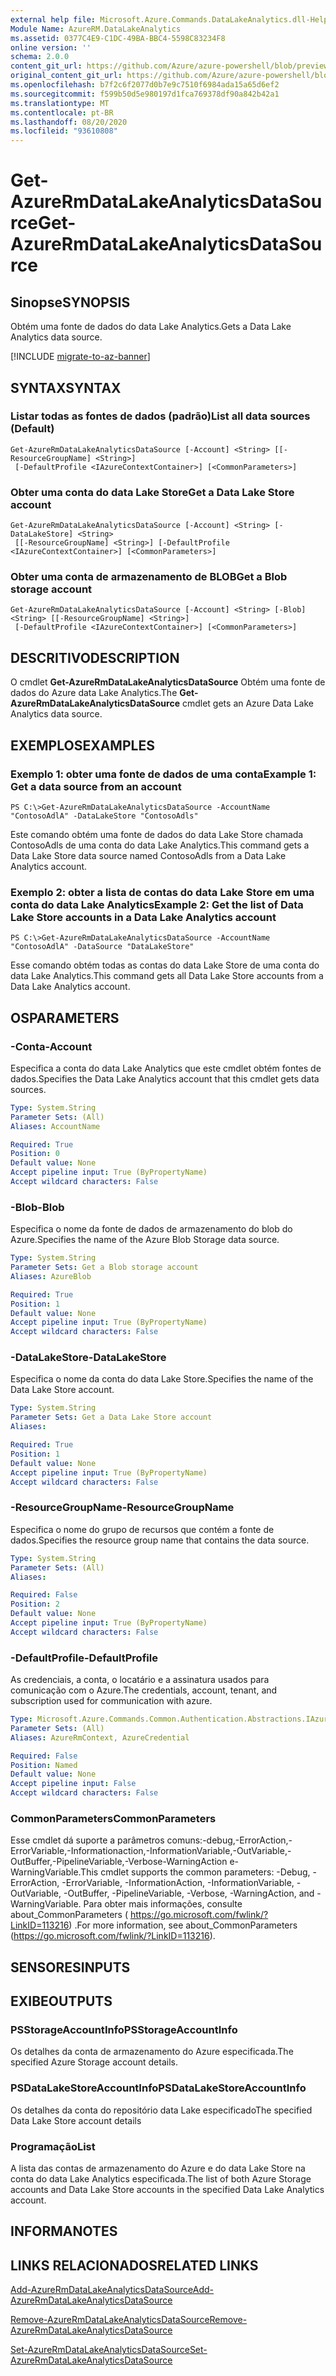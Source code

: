 ```yaml
---
external help file: Microsoft.Azure.Commands.DataLakeAnalytics.dll-Help.xml
Module Name: AzureRM.DataLakeAnalytics
ms.assetid: 0377C4E9-C1DC-49BA-BBC4-5598C83234F8
online version: ''
schema: 2.0.0
content_git_url: https://github.com/Azure/azure-powershell/blob/preview/src/ResourceManager/DataLakeAnalytics/Commands.DataLakeAnalytics/help/Get-AzureRmDataLakeAnalyticsDataSource.md
original_content_git_url: https://github.com/Azure/azure-powershell/blob/preview/src/ResourceManager/DataLakeAnalytics/Commands.DataLakeAnalytics/help/Get-AzureRmDataLakeAnalyticsDataSource.md
ms.openlocfilehash: b7f2c6f2077d0b7e9c7510f6984ada15a65d6ef2
ms.sourcegitcommit: f599b50d5e980197d1fca769378df90a842b42a1
ms.translationtype: MT
ms.contentlocale: pt-BR
ms.lasthandoff: 08/20/2020
ms.locfileid: "93610808"
---
```

# <span data-ttu-id="409ab-101">Get-AzureRmDataLakeAnalyticsDataSource</span><span class="sxs-lookup"><span data-stu-id="409ab-101">Get-AzureRmDataLakeAnalyticsDataSource</span></span>

## <span data-ttu-id="409ab-102">Sinopse</span><span class="sxs-lookup"><span data-stu-id="409ab-102">SYNOPSIS</span></span>
<span data-ttu-id="409ab-103">Obtém uma fonte de dados do data Lake Analytics.</span><span class="sxs-lookup"><span data-stu-id="409ab-103">Gets a Data Lake Analytics data source.</span></span>

[!INCLUDE [migrate-to-az-banner](../../includes/migrate-to-az-banner.md)]

## <span data-ttu-id="409ab-104">SYNTAX</span><span class="sxs-lookup"><span data-stu-id="409ab-104">SYNTAX</span></span>

### <span data-ttu-id="409ab-105">Listar todas as fontes de dados (padrão)</span><span class="sxs-lookup"><span data-stu-id="409ab-105">List all data sources (Default)</span></span>
```
Get-AzureRmDataLakeAnalyticsDataSource [-Account] <String> [[-ResourceGroupName] <String>]
 [-DefaultProfile <IAzureContextContainer>] [<CommonParameters>]
```

### <span data-ttu-id="409ab-106">Obter uma conta do data Lake Store</span><span class="sxs-lookup"><span data-stu-id="409ab-106">Get a Data Lake Store account</span></span>
```
Get-AzureRmDataLakeAnalyticsDataSource [-Account] <String> [-DataLakeStore] <String>
 [[-ResourceGroupName] <String>] [-DefaultProfile <IAzureContextContainer>] [<CommonParameters>]
```

### <span data-ttu-id="409ab-107">Obter uma conta de armazenamento de BLOB</span><span class="sxs-lookup"><span data-stu-id="409ab-107">Get a Blob storage account</span></span>
```
Get-AzureRmDataLakeAnalyticsDataSource [-Account] <String> [-Blob] <String> [[-ResourceGroupName] <String>]
 [-DefaultProfile <IAzureContextContainer>] [<CommonParameters>]
```

## <span data-ttu-id="409ab-108">DESCRITIVO</span><span class="sxs-lookup"><span data-stu-id="409ab-108">DESCRIPTION</span></span>
<span data-ttu-id="409ab-109">O cmdlet **Get-AzureRmDataLakeAnalyticsDataSource** Obtém uma fonte de dados do Azure data Lake Analytics.</span><span class="sxs-lookup"><span data-stu-id="409ab-109">The **Get-AzureRmDataLakeAnalyticsDataSource** cmdlet gets an Azure Data Lake Analytics data source.</span></span>

## <span data-ttu-id="409ab-110">EXEMPLOS</span><span class="sxs-lookup"><span data-stu-id="409ab-110">EXAMPLES</span></span>

### <span data-ttu-id="409ab-111">Exemplo 1: obter uma fonte de dados de uma conta</span><span class="sxs-lookup"><span data-stu-id="409ab-111">Example 1: Get a data source from an account</span></span>
```
PS C:\>Get-AzureRmDataLakeAnalyticsDataSource -AccountName "ContosoAdlA" -DataLakeStore "ContosoAdls"
```

<span data-ttu-id="409ab-112">Este comando obtém uma fonte de dados do data Lake Store chamada ContosoAdls de uma conta do data Lake Analytics.</span><span class="sxs-lookup"><span data-stu-id="409ab-112">This command gets a Data Lake Store data source named ContosoAdls from a Data Lake Analytics account.</span></span>

### <span data-ttu-id="409ab-113">Exemplo 2: obter a lista de contas do data Lake Store em uma conta do data Lake Analytics</span><span class="sxs-lookup"><span data-stu-id="409ab-113">Example 2: Get the list of Data Lake Store accounts in a Data Lake Analytics account</span></span>
```
PS C:\>Get-AzureRmDataLakeAnalyticsDataSource -AccountName "ContosoAdlA" -DataSource "DataLakeStore"
```

<span data-ttu-id="409ab-114">Esse comando obtém todas as contas do data Lake Store de uma conta do data Lake Analytics.</span><span class="sxs-lookup"><span data-stu-id="409ab-114">This command gets all Data Lake Store accounts from a Data Lake Analytics account.</span></span>

## <span data-ttu-id="409ab-115">OS</span><span class="sxs-lookup"><span data-stu-id="409ab-115">PARAMETERS</span></span>

### <span data-ttu-id="409ab-116">-Conta</span><span class="sxs-lookup"><span data-stu-id="409ab-116">-Account</span></span>
<span data-ttu-id="409ab-117">Especifica a conta do data Lake Analytics que este cmdlet obtém fontes de dados.</span><span class="sxs-lookup"><span data-stu-id="409ab-117">Specifies the Data Lake Analytics account that this cmdlet gets data sources.</span></span>

```yaml
Type: System.String
Parameter Sets: (All)
Aliases: AccountName

Required: True
Position: 0
Default value: None
Accept pipeline input: True (ByPropertyName)
Accept wildcard characters: False
```

### <span data-ttu-id="409ab-118">-Blob</span><span class="sxs-lookup"><span data-stu-id="409ab-118">-Blob</span></span>
<span data-ttu-id="409ab-119">Especifica o nome da fonte de dados de armazenamento do blob do Azure.</span><span class="sxs-lookup"><span data-stu-id="409ab-119">Specifies the name of the Azure Blob Storage data source.</span></span>

```yaml
Type: System.String
Parameter Sets: Get a Blob storage account
Aliases: AzureBlob

Required: True
Position: 1
Default value: None
Accept pipeline input: True (ByPropertyName)
Accept wildcard characters: False
```

### <span data-ttu-id="409ab-120">-DataLakeStore</span><span class="sxs-lookup"><span data-stu-id="409ab-120">-DataLakeStore</span></span>
<span data-ttu-id="409ab-121">Especifica o nome da conta do data Lake Store.</span><span class="sxs-lookup"><span data-stu-id="409ab-121">Specifies the name of the Data Lake Store account.</span></span>

```yaml
Type: System.String
Parameter Sets: Get a Data Lake Store account
Aliases: 

Required: True
Position: 1
Default value: None
Accept pipeline input: True (ByPropertyName)
Accept wildcard characters: False
```

### <span data-ttu-id="409ab-122">-ResourceGroupName</span><span class="sxs-lookup"><span data-stu-id="409ab-122">-ResourceGroupName</span></span>
<span data-ttu-id="409ab-123">Especifica o nome do grupo de recursos que contém a fonte de dados.</span><span class="sxs-lookup"><span data-stu-id="409ab-123">Specifies the resource group name that contains the data source.</span></span>

```yaml
Type: System.String
Parameter Sets: (All)
Aliases: 

Required: False
Position: 2
Default value: None
Accept pipeline input: True (ByPropertyName)
Accept wildcard characters: False
```

### <span data-ttu-id="409ab-124">-DefaultProfile</span><span class="sxs-lookup"><span data-stu-id="409ab-124">-DefaultProfile</span></span>
<span data-ttu-id="409ab-125">As credenciais, a conta, o locatário e a assinatura usados para comunicação com o Azure.</span><span class="sxs-lookup"><span data-stu-id="409ab-125">The credentials, account, tenant, and subscription used for communication with azure.</span></span>

```yaml
Type: Microsoft.Azure.Commands.Common.Authentication.Abstractions.IAzureContextContainer
Parameter Sets: (All)
Aliases: AzureRmContext, AzureCredential

Required: False
Position: Named
Default value: None
Accept pipeline input: False
Accept wildcard characters: False
```

### <span data-ttu-id="409ab-126">CommonParameters</span><span class="sxs-lookup"><span data-stu-id="409ab-126">CommonParameters</span></span>
<span data-ttu-id="409ab-127">Esse cmdlet dá suporte a parâmetros comuns:-debug,-ErrorAction,-ErrorVariable,-Informationaction,-InformationVariable,-OutVariable,-OutBuffer,-PipelineVariable,-Verbose-WarningAction e-WarningVariable.</span><span class="sxs-lookup"><span data-stu-id="409ab-127">This cmdlet supports the common parameters: -Debug, -ErrorAction, -ErrorVariable, -InformationAction, -InformationVariable, -OutVariable, -OutBuffer, -PipelineVariable, -Verbose, -WarningAction, and -WarningVariable.</span></span> <span data-ttu-id="409ab-128">Para obter mais informações, consulte about_CommonParameters ( https://go.microsoft.com/fwlink/?LinkID=113216) .</span><span class="sxs-lookup"><span data-stu-id="409ab-128">For more information, see about_CommonParameters (https://go.microsoft.com/fwlink/?LinkID=113216).</span></span>

## <span data-ttu-id="409ab-129">SENSORES</span><span class="sxs-lookup"><span data-stu-id="409ab-129">INPUTS</span></span>

## <span data-ttu-id="409ab-130">EXIBE</span><span class="sxs-lookup"><span data-stu-id="409ab-130">OUTPUTS</span></span>

### <span data-ttu-id="409ab-131">PSStorageAccountInfo</span><span class="sxs-lookup"><span data-stu-id="409ab-131">PSStorageAccountInfo</span></span>
<span data-ttu-id="409ab-132">Os detalhes da conta de armazenamento do Azure especificada.</span><span class="sxs-lookup"><span data-stu-id="409ab-132">The specified Azure Storage account details.</span></span>

### <span data-ttu-id="409ab-133">PSDataLakeStoreAccountInfo</span><span class="sxs-lookup"><span data-stu-id="409ab-133">PSDataLakeStoreAccountInfo</span></span>
<span data-ttu-id="409ab-134">Os detalhes da conta do repositório data Lake especificado</span><span class="sxs-lookup"><span data-stu-id="409ab-134">The specified Data Lake Store account details</span></span>

### <span data-ttu-id="409ab-135">Programação<AdlDataSource></span><span class="sxs-lookup"><span data-stu-id="409ab-135">List<AdlDataSource></span></span>
<span data-ttu-id="409ab-136">A lista das contas de armazenamento do Azure e do data Lake Store na conta do data Lake Analytics especificada.</span><span class="sxs-lookup"><span data-stu-id="409ab-136">The list of both Azure Storage accounts and Data Lake Store accounts in the specified Data Lake Analytics account.</span></span>

## <span data-ttu-id="409ab-137">INFORMA</span><span class="sxs-lookup"><span data-stu-id="409ab-137">NOTES</span></span>

## <span data-ttu-id="409ab-138">LINKS RELACIONADOS</span><span class="sxs-lookup"><span data-stu-id="409ab-138">RELATED LINKS</span></span>

[<span data-ttu-id="409ab-139">Add-AzureRmDataLakeAnalyticsDataSource</span><span class="sxs-lookup"><span data-stu-id="409ab-139">Add-AzureRmDataLakeAnalyticsDataSource</span></span>](./Add-AzureRmDataLakeAnalyticsDataSource.md)

[<span data-ttu-id="409ab-140">Remove-AzureRmDataLakeAnalyticsDataSource</span><span class="sxs-lookup"><span data-stu-id="409ab-140">Remove-AzureRmDataLakeAnalyticsDataSource</span></span>](./Remove-AzureRmDataLakeAnalyticsDataSource.md)

[<span data-ttu-id="409ab-141">Set-AzureRmDataLakeAnalyticsDataSource</span><span class="sxs-lookup"><span data-stu-id="409ab-141">Set-AzureRmDataLakeAnalyticsDataSource</span></span>](./Set-AzureRmDataLakeAnalyticsDataSource.md)


